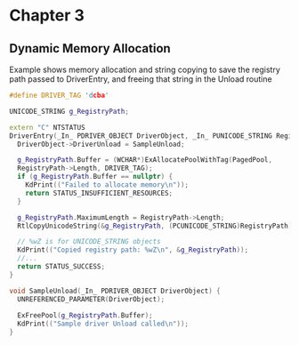 # Chapter 3 
## Dynamic Memory Allocation

Example shows memory allocation and string copying to save the registry path
passed to DriverEntry, and freeing that string in the Unload routine

```C++
#define DRIVER_TAG 'dcba'

UNICODE_STRING g_RegistryPath;

extern "C" NTSTATUS
DriverEntry(_In_ PDRIVER_OBJECT DriverObject, _In_ PUNICODE_STRING RegistryPath) {
  DriverObject->DriverUnload = SampleUnload;

  g_RegistryPath.Buffer = (WCHAR*)ExAllocatePoolWithTag(PagedPool,
  RegistryPath->Length, DRIVER_TAG);
  if (g_RegistryPath.Buffer == nullptr) {
    KdPrint(("Failed to allocate memory\n"));
    return STATUS_INSUFFICIENT_RESOURCES;
  }

  g_RegistryPath.MaximumLength = RegistryPath->Length;
  RtlCopyUnicodeString(&g_RegistryPath, (PCUNICODE_STRING)RegistryPath);

  // %wZ is for UNICODE_STRING objects
  KdPrint(("Copied registry path: %wZ\n", &g_RegistryPath));
  //...
  return STATUS_SUCCESS;
}

void SampleUnload(_In_ PDRIVER_OBJECT DriverObject) {
  UNREFERENCED_PARAMETER(DriverObject);
  
  ExFreePool(g_RegistryPath.Buffer);
  KdPrint(("Sample driver Unload called\n"));
}
```
